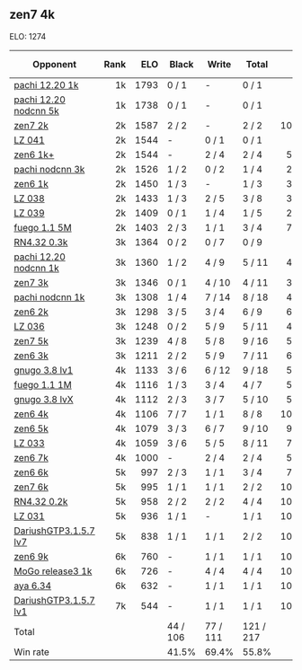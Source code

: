 ## zen7 4k ##

ELO: 1274

Opponent | Rank | ELO | Black | Write | Total | Win rate
---------|-----:|----:|-------|-------|-------|-------:
[pachi 12.20 1k](pachi%2012.20%201k.md) | 1k | 1793 | 0 / 1 | - | 0 / 1 | 0.0%
[pachi 12.20 nodcnn 5k](pachi%2012.20%20nodcnn%205k.md) | 1k | 1738 | 0 / 1 | - | 0 / 1 | 0.0%
[zen7 2k](zen7%202k.md) | 2k | 1587 | 2 / 2 | - | 2 / 2 | 100.0%
[LZ 041](LZ%20041.md) | 2k | 1544 | - | 0 / 1 | 0 / 1 | 0.0%
[zen6 1k+](zen6%201k+.md) | 2k | 1544 | - | 2 / 4 | 2 / 4 | 50.0%
[pachi nodcnn 3k](pachi%20nodcnn%203k.md) | 2k | 1526 | 1 / 2 | 0 / 2 | 1 / 4 | 25.0%
[zen6 1k](zen6%201k.md) | 2k | 1450 | 1 / 3 | - | 1 / 3 | 33.3%
[LZ 038](LZ%20038.md) | 2k | 1433 | 1 / 3 | 2 / 5 | 3 / 8 | 37.5%
[LZ 039](LZ%20039.md) | 2k | 1409 | 0 / 1 | 1 / 4 | 1 / 5 | 20.0%
[fuego 1.1 5M](fuego%201.1%205M.md) | 2k | 1403 | 2 / 3 | 1 / 1 | 3 / 4 | 75.0%
[RN4.32 0.3k](RN4.32%200.3k.md) | 3k | 1364 | 0 / 2 | 0 / 7 | 0 / 9 | 0.0%
[pachi 12.20 nodcnn 1k](pachi%2012.20%20nodcnn%201k.md) | 3k | 1360 | 1 / 2 | 4 / 9 | 5 / 11 | 45.5%
[zen7 3k](zen7%203k.md) | 3k | 1346 | 0 / 1 | 4 / 10 | 4 / 11 | 36.4%
[pachi nodcnn 1k](pachi%20nodcnn%201k.md) | 3k | 1308 | 1 / 4 | 7 / 14 | 8 / 18 | 44.4%
[zen6 2k](zen6%202k.md) | 3k | 1298 | 3 / 5 | 3 / 4 | 6 / 9 | 66.7%
[LZ 036](LZ%20036.md) | 3k | 1248 | 0 / 2 | 5 / 9 | 5 / 11 | 45.5%
[zen7 5k](zen7%205k.md) | 3k | 1239 | 4 / 8 | 5 / 8 | 9 / 16 | 56.3%
[zen6 3k](zen6%203k.md) | 3k | 1211 | 2 / 2 | 5 / 9 | 7 / 11 | 63.6%
[gnugo 3.8 lv1](gnugo%203.8%20lv1.md) | 4k | 1133 | 3 / 6 | 6 / 12 | 9 / 18 | 50.0%
[fuego 1.1 1M](fuego%201.1%201M.md) | 4k | 1116 | 1 / 3 | 3 / 4 | 4 / 7 | 57.1%
[gnugo 3.8 lvX](gnugo%203.8%20lvX.md) | 4k | 1112 | 2 / 3 | 3 / 7 | 5 / 10 | 50.0%
[zen6 4k](zen6%204k.md) | 4k | 1106 | 7 / 7 | 1 / 1 | 8 / 8 | 100.0%
[zen6 5k](zen6%205k.md) | 4k | 1079 | 3 / 3 | 6 / 7 | 9 / 10 | 90.0%
[LZ 033](LZ%20033.md) | 4k | 1059 | 3 / 6 | 5 / 5 | 8 / 11 | 72.7%
[zen6 7k](zen6%207k.md) | 4k | 1000 | - | 2 / 4 | 2 / 4 | 50.0%
[zen6 6k](zen6%206k.md) | 5k | 997 | 2 / 3 | 1 / 1 | 3 / 4 | 75.0%
[zen7 6k](zen7%206k.md) | 5k | 995 | 1 / 1 | 1 / 1 | 2 / 2 | 100.0%
[RN4.32 0.2k](RN4.32%200.2k.md) | 5k | 958 | 2 / 2 | 2 / 2 | 4 / 4 | 100.0%
[LZ 031](LZ%20031.md) | 5k | 936 | 1 / 1 | - | 1 / 1 | 100.0%
[DariushGTP3.1.5.7 lv7](DariushGTP3.1.5.7%20lv7.md) | 5k | 838 | 1 / 1 | 1 / 1 | 2 / 2 | 100.0%
[zen6 9k](zen6%209k.md) | 6k | 760 | - | 1 / 1 | 1 / 1 | 100.0%
[MoGo release3 1k](MoGo%20release3%201k.md) | 6k | 726 | - | 4 / 4 | 4 / 4 | 100.0%
[aya 6.34](aya%206.34.md) | 6k | 632 | - | 1 / 1 | 1 / 1 | 100.0%
[DariushGTP3.1.5.7 lv1](DariushGTP3.1.5.7%20lv1.md) | 7k | 544 | - | 1 / 1 | 1 / 1 | 100.0%
Total | | | 44 / 106 | 77 / 111 | 121 / 217 | 
Win rate| | | 41.5% | 69.4% | 55.8% | 
